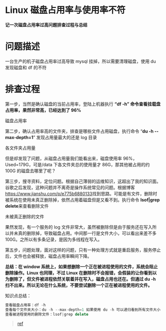 # Linux 磁盘占用率与使用率不符

**记一次磁盘占用率过高问题排查过程与总结**

# 问题描述

一台生产的机子磁盘占用率过高导致 mysql 挂掉，所以需要清理磁盘，使用 du 发现磁盘和 df 的不符

# 排查过程

第一步，当然是确认磁盘的当前占用率，登陆上机器执行 **“df \-h” 命令查看挂载盘占用率，果然非常高，已经达到了 96\%**

磁盘占用率

第二步，确认占用率高的文件夹，排查是哪些文件占用磁盘，执行命令 “**du \-h \--max-depth=1**” 发现占用量最大的还是 log 目录

各文件夹占用量

但是却发现了问题，从磁盘占用量我们能看出来，磁盘使用率 96\%，Used=179G，可是/data 下各文件夹总的使用量才 86G，那其他被占用的约 100G 的磁盘去哪里了呢？

第三步，搜寻资料，定位问题。根据自己薄弱的运维知识，这超出了我的知识面。谷歌之后发现，这种问题并不离奇是操作系统常见的问题。根据博客 <https://www.jianshu.com/p/e775b6880133>找到思路。可能是有文件，删除时被系统在使用未真正删除掉，依然占用着磁盘但是又看不到。执行命令 **lsof|grep delete**来查看删除文件

未被真正删除的文件

果然发现，有一个服务的 log 文件非常大，虽然被删除但是由于服务还在写入所以并未真的删除掉，导致磁盘占用。中间那一行是文件大小，可以看出来差不多 100G。之所以有多条记录，是因为多线程在写入。

第五步，问题处理，面对这样的问题，只有一种处理方式就是重启服务，服务停止后，文件也会被释放，磁盘占用率瞬间下降。

**总结：在 window 系统上，如果想删除一个正在被进程使用的文件，系统会阻止删除操作。Linux 也同理，不过 Linux 在删除时不会报错，会假装的让你看到以为删除了，但文件被进程依然关联着并在写入，磁盘占用也还在。但通过 du \-h 扫不出来。所以无论在什么系统，不要尝试删除一个正在被进程使用的文件。**

知识点总结：

```js
查看磁盘占用率：df -h
查看每个文件夹大小：du -h --max-depth=1 如果使用 du -h 可以递归看到所有文件大小
查看被进程使用的删除文件：lsof|grep delete
```

> [ref](https://cloud.tencent.com/developer/article/1800402)
